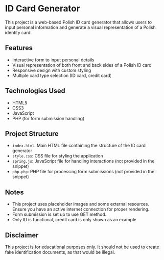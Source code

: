 # ID Card Generator

This project is a web-based Polish ID card generator that allows users to input personal information and generate a visual representation of a Polish identity card.

## Features

- Interactive form to input personal details
- Visual representation of both front and back sides of a Polish ID card
- Responsive design with custom styling
- Multiple card type selection (ID card, credit card)

## Technologies Used

- HTML5
- CSS3
- JavaScript
- PHP (for form submission handling)

## Project Structure

- `index.html`: Main HTML file containing the structure of the ID card generator
- `style.css`: CSS file for styling the application
- `spring.js`: JavaScript file for handling interactions (not provided in the snippet)
- `php.php`: PHP file for processing form submissions (not provided in the snippet)

## Notes

- This project uses placeholder images and some external resources. Ensure you have an active internet connection for proper rendering.
- Form submission is set up to use GET method.
- Only ID is functional, credit card is only shown as an example

## Disclaimer

This project is for educational purposes only. It should not be used to create fake identification documents, as that would be illegal.
